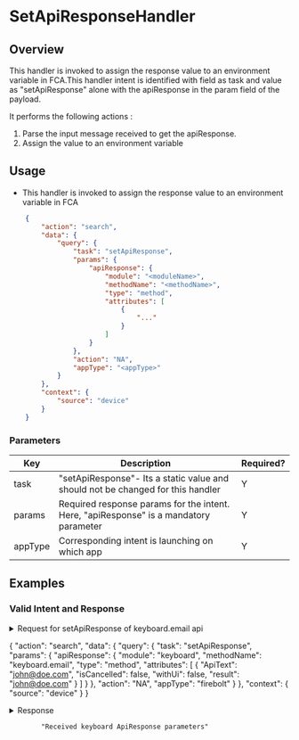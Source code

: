 # SetApiResponseHandler 

## Overview

This handler is invoked to assign the response value to an environment variable in FCA.This handler intent is identified with field as task and 
value as "setApiResponse" alone with the apiResponse in the param field of the payload.

It performs the following actions :
1. Parse the input message received to get the apiResponse.
2. Assign the value to an environment variable

## Usage
* This handler is invoked to assign the response value to an environment variable in FCA

```json
    {
        "action": "search",
        "data": {
            "query": {
                "task": "setApiResponse",
                "params": {
                    "apiResponse": {
                        "module": "<moduleName>",
                        "methodName": "<methodName>",
                        "type": "method",
                        "attributes": [
                            {
                                "..."
                            }
                        ]
                    }
                },
                "action": "NA",
                "appType": "<appType>"
            }
        },
        "context": {
            "source": "device"
        }
    }
```
### Parameters

| Key                   | Description                                                                              | Required? |
|-----------------------|------------------------------------------------------------------------------------------|-----------|
| task                  | "setApiResponse"- Its a static value and should not be changed for this handler          | Y         |
| params                | Required response params for the intent. Here, "apiResponse" is a mandatory parameter    | Y         |
| appType               | Corresponding intent is launching on which app                                           | Y         |

## Examples
### Valid Intent and Response

<details>
    <summary>Request for setApiResponse of keyboard.email api</summary>
</details>

{
    "action": "search",
    "data": {
        "query": {
            "task": "setApiResponse",
            "params": {
                "apiResponse": {
                    "module": "keyboard",
                    "methodName": "keyboard.email",
                    "type": "method",
                    "attributes": [
                        {
                            "ApiText": "john@doe.com",
                            "isCancelled": false,
                            "withUi": false,
                            "result": "john@doe.com"
                        }
                    ]
                }
            },
            "action": "NA",
            "appType": "firebolt"
        }
    },
    "context": {
        "source": "device"
    }
}

<details>
    <summary> Response </summary>
</details>

            "Received keyboard ApiResponse parameters"
